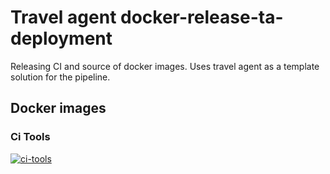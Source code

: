 # Travel agent docker-release-ta-deployment

Releasing CI and source of docker images. Uses travel agent as a template solution for the pipeline.

## Docker images

### Ci Tools

[![ci-tools](http://34.211.245.211:8080/api/v1/pipelines/docker-images/jobs/build-ci-tools/badge)](http://34.211.245.211:8080/?groups=ci-tools)



